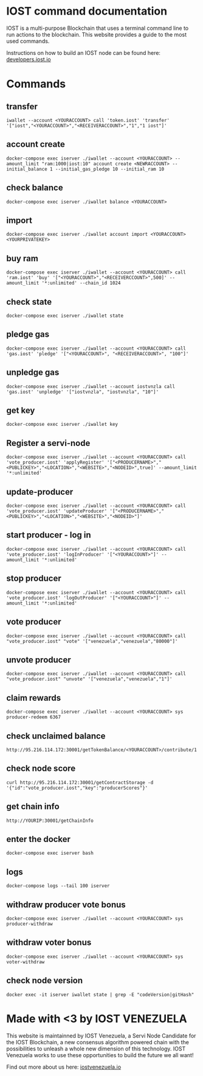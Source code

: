 # IOST command documentation

IOST is a multi-purpose Blockchain that uses a terminal command line to run actions to the blockchain. This website provides a guide to the most used commands.

Instructions on how to build an IOST node can be found here: [developers.iost.io](https://developers.iost.io/docs/en/1-getting-started/Overview.html)

# Commands

## transfer
````
iwallet --account <YOURACCOUNT> call 'token.iost' 'transfer' '["iost","<YOURACCOUNT>","<RECEIVERACCOUNT>","1","1 iost"]'
````
## account create
````
docker-compose exec iserver ./iwallet --account <YOURACCOUNT> --amount_limit "ram:1000|iost:10" account create <NEWRACCOUNT> --initial_balance 1 --initial_gas_pledge 10 --initial_ram 10
````
## check balance
````
docker-compose exec iserver ./iwallet balance <YOURACCOUNT>
````
## import 
````
docker-compose exec iserver ./iwallet account import <YOURACCOUNT> <YOURPRIVATEKEY>
````
## buy ram
````
docker-compose exec iserver ./iwallet --account <YOURACCOUNT> call 'ram.iost' 'buy' '["<YOURACCOUNT>","<RECEIVERCCOUNT>",500]' --amount_limit '*:unlimited' --chain_id 1024
````

## check state
````
docker-compose exec iserver ./iwallet state
````
## pledge gas
````
docker-compose exec iserver ./iwallet --account <YOURACCOUNT> call 'gas.iost' 'pledge' '["<YOURACCOUNT>", "<RECEIVERACCOUNT>", "100"]'
````
## unpledge gas
````
docker-compose exec iserver ./iwallet --account iostvnzla call 'gas.iost' 'unpledge' '["iostvnzla", "iostvnzla", "10"]'
````
## get key
````
docker-compose exec iserver ./iwallet key
````
## Register a servi-node
````
docker-compose exec iserver ./iwallet --account <YOURACCOUNT> call 'vote_producer.iost' 'applyRegister' '["<PRODUCERNAME>","<PUBLICKEY>","<LOCATION>","<WEBSITE>","<NODEID>",true]' --amount_limit '*:unlimited'
````
## update-producer
````
docker-compose exec iserver ./iwallet --account <YOURACCOUNT> call 'vote_producer.iost' 'updateProducer' '["<PRODUCERNAME>","<PUBLICKEY>","<LOCATION>","<WEBSITE>","<NODEID>"]'
````
## start producer - log in
````
docker-compose exec iserver ./iwallet --account <YOURACCOUNT> call 'vote_producer.iost' 'logInProducer' '["<YOURACCOUNT>"]' --amount_limit '*:unlimited'
````
## stop producer
````
docker-compose exec iserver ./iwallet --account <YOURACCOUNT> call 'vote_producer.iost' 'logOutProducer' '["<YOURACCOUNT>"]' --amount_limit '*:unlimited'
````

## vote producer
````
docker-compose exec iserver ./iwallet --account <YOURACCOUNT> call "vote_producer.iost" "vote" '["venezuela","venezuela","80000"]'
````
## unvote producer 
````
docker-compose exec iserver ./iwallet --account <YOURACCOUNT> call "vote_producer.iost" "unvote" '["venezuela","venezuela","1"]'
````
## claim rewards
````
docker-compose exec iserver ./iwallet --account <YOURACCOUNT> sys producer-redeem 6367
````
## check unclaimed balance
````
http://95.216.114.172:30001/getTokenBalance/<YOURACCOUNT>/contribute/1
````

## check node score
````
curl http://95.216.114.172:30001/getContractStorage -d '{"id":"vote_producer.iost","key":"producerScores"}'
````
## get chain info
````
http://YOURIP:30001/getChainInfo
````
## enter the docker
````
docker-compose exec iserver bash
````
## logs
````
docker-compose logs --tail 100 iserver
````
## withdraw producer vote bonus
````
docker-compose exec iserver ./iwallet --account <YOURACCOUNT> sys producer-withdraw
````
## withdraw voter bonus
````
docker-compose exec iserver ./iwallet --account <YOURACCOUNT> sys voter-withdraw
````
## check node version
````
docker exec -it iserver iwallet state | grep -E "codeVersion|gitHash"
````

# Made with <3 by IOST VENEZUELA

This website is maintainned by IOST Venezuela, a Servi Node Candidate for the IOST Blockchain, a new consensus algorithm powered chain with the possibilities to unleash a whole new dimension of this technology. IOST Venezuela works to use these opportunities to build the future we all want!

Find out more about us here: [iostvenezuela.io](https://eosvenezuela.io/IOSTVenezuela.html)
